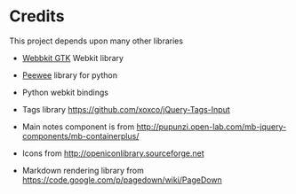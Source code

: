 Credits
===========

This project depends upon many other libraries

* [Webbkit GTK][3] Webkit library
* [Peewee][2] library for python
* Python webkit bindings
* Tags library https://github.com/xoxco/jQuery-Tags-Input
* Main notes component is from http://pupunzi.open-lab.com/mb-jquery-components/mb-containerplus/
* Icons from http://openiconlibrary.sourceforge.net
* Markdown rendering library from  https://code.google.com/p/pagedown/wiki/PageDown


  [2]: https://github.com/coleifer/peewee
  [3]: http://webkitgtk.org
